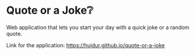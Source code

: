 # Quote or a Joke:grey_question:

Web application that lets you start your day with a quick joke or a random quote.

Link for the application: https://hujdur.github.io/quote-or-a-joke
